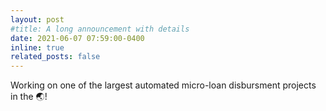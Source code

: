 ```yaml
---
layout: post
#title: A long announcement with details
date: 2021-06-07 07:59:00-0400
inline: true
related_posts: false
---
```


Working on one of the largest automated micro-loan disbursment projects in the 🌏! 



